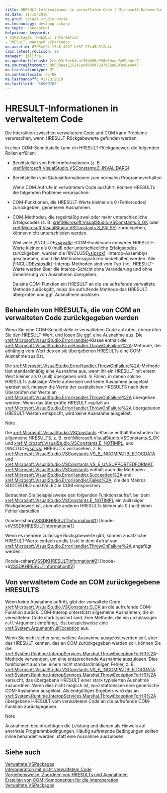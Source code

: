 ```yaml
---
title: HRESULT-Informationen in verwaltetem Code | Microsoft-Dokumentation
ms.date: 11/15/2016
ms.prod: visual-studio-dev14
ms.technology: devlang-csharp
ms.topic: conceptual
helpviewer_keywords:
- VSPackages, HRESULT information
- HRESULT, managed VSPackages
ms.assetid: 0795ee94-17a8-4327-bf57-27cd5e312a4c
caps.latest.revision: 29
manager: jillfra
ms.openlocfilehash: 2cbb93c5ecb3caf38b686a958d6daed845bdaec7
ms.sourcegitcommit: 8b538eea125241e9d6d8b7297b72a66faa9a4a47
ms.translationtype: MT
ms.contentlocale: de-DE
ms.lasthandoff: 01/23/2019
ms.locfileid: "58960762"
---
```

# <a name="hresult-information-in-managed-code"></a>HRESULT-Informationen in verwaltetem Code
Die Interaktion zwischen verwaltetem Code und COM kann Probleme verursachen, wenn HRESULT-Rückgabewerte gefunden werden.  
  
 In einer COM-Schnittstelle kann ein HRESULT-Rückgabewert die folgenden Rollen erfüllen:  
  
- Bereitstellen von Fehlerinformationen (z. B. <xref:Microsoft.VisualStudio.VSConstants.E_INVALIDARG>)  
  
- Bereitstellen von Statusinformationen zum normalen Programmverhalten  
  
  Wenn COM Aufrufe in verwaltetem Code ausführt, können HRESULTs die folgenden Probleme verursachen:  
  
- COM-Funktionen, die HRESULT-Werte kleiner als 0 (Fehlercodes) zurückgeben, generieren Ausnahmen.  
  
- COM-Methoden, die regelmäßig zwei oder mehr unterschiedliche Erfolgscodes (z. B. <xref:Microsoft.VisualStudio.VSConstants.S_OK> oder <xref:Microsoft.VisualStudio.VSConstants.S_FALSE>) zurückgeben, können nicht unterschieden werden.  
  
  Weil viele [!INCLUDE[vsipsdk](../includes/vsipsdk-md.md)] -COM-Funktionen entweder HRESULT-Werte kleiner als 0 (null) oder unterschiedliche Erfolgscodes zurückgeben, wurden die [!INCLUDE[vsipsdk](../includes/vsipsdk-md.md)] -Interop-Assemblys geschrieben, damit die Methodensignaturen beibehalten werden. Alle [!INCLUDE[vsipsdk](../includes/vsipsdk-md.md)] -Interop-Methoden sind vom Typ `int` . HRESULT-Werte werden über die Interop-Schicht ohne Veränderung und ohne Generierung von Ausnahmen übergeben.  
  
  Da eine COM-Funktion ein HRESULT an die sie aufrufende verwaltete Methode zurückgibt, muss die aufrufende Methode das HRESULT überprüfen und ggf. Ausnahmen auslösen.  
  
## <a name="handling-hresults-returned-to-managed-code-from-com"></a>Behandeln von HRESULTs, die von COM an verwalteten Code zurückgegeben werden  
 Wenn Sie eine COM-Schnittstelle in verwaltetem Code aufrufen, überprüfen Sie den HRESULT-Wert, und lösen Sie ggf. eine Ausnahme aus. Die <xref:Microsoft.VisualStudio.ErrorHandler>-Klasse enthält die <xref:Microsoft.VisualStudio.ErrorHandler.ThrowOnFailure%2A>-Methode, die abhängig vom Wert des an sie übergebenen HRESULTs eine COM-Ausnahme auslöst.  
  
 Die <xref:Microsoft.VisualStudio.ErrorHandler.ThrowOnFailure%2A>-Methode löst standardmäßig eine Ausnahme aus, wenn ihr ein HRESULT mit einem Wert kleiner als 0 (null) übergeben wird. In Fällen, in denen solche HRESULTs zulässige Werte aufweisen und keine Ausnahme ausgelöst werden soll, müssen die Werte der zusätzlichen HRESULTS nach dem Überprüfen der Werte an <xref:Microsoft.VisualStudio.ErrorHandler.ThrowOnFailure%2A> übergeben werden. Wenn das überprüfte HRESULT explizit an <xref:Microsoft.VisualStudio.ErrorHandler.ThrowOnFailure%2A> übergebenen HRESULT-Werten entspricht, wird keine Ausnahme ausgelöst.  
  
> [!NOTE]
>  Die <xref:Microsoft.VisualStudio.VSConstants> -Klasse enthält Konstanten für allgemeine HRESULTS, z. B. <xref:Microsoft.VisualStudio.VSConstants.S_OK> und <xref:Microsoft.VisualStudio.VSConstants.E_NOTIMPL>, und [!INCLUDE[vsprvs](../includes/vsprvs-md.md)] HRESULTs vorzusehen, z. B. <xref:Microsoft.VisualStudio.VSConstants.VS_E_INCOMPATIBLEDOCDATA> und <xref:Microsoft.VisualStudio.VSConstants.VS_E_UNSUPPORTEDFORMAT>. <xref:Microsoft.VisualStudio.VSConstants> enthält auch die Methoden <xref:Microsoft.VisualStudio.ErrorHandler.Succeeded%2A> und <xref:Microsoft.VisualStudio.ErrorHandler.Failed%2A>, die den Makros SUCCEEDED und FAILED in COM entsprechen.  
  
 Betrachten Sie beispielsweise den folgenden Funktionsaufruf, bei dem <xref:Microsoft.VisualStudio.VSConstants.E_NOTIMPL> ein zulässiger Rückgabewert ist, aber alle anderen HRESULTs kleiner als 0 (null) einen Fehler darstellen.  
  
 [!code-csharp[VSSDKHRESULTInformation#1](../snippets/csharp/VS_Snippets_VSSDK/vssdkhresultinformation/cs/vssdkhresultinformationpackage.cs#1)]
 [!code-vb[VSSDKHRESULTInformation#1](../snippets/visualbasic/VS_Snippets_VSSDK/vssdkhresultinformation/vb/vssdkhresultinformationpackage.vb#1)]  
  
 Wenn es mehrere zulässige Rückgabewerte gibt, können zusätzliche HRESULT-Werte einfach an die Liste in dem Aufruf von <xref:Microsoft.VisualStudio.ErrorHandler.ThrowOnFailure%2A> angefügt werden.  
  
 [!code-csharp[VSSDKHRESULTInformation#2](../snippets/csharp/VS_Snippets_VSSDK/vssdkhresultinformation/cs/vssdkhresultinformationpackage.cs#2)]
 [!code-vb[VSSDKHRESULTInformation#2](../snippets/visualbasic/VS_Snippets_VSSDK/vssdkhresultinformation/vb/vssdkhresultinformationpackage.vb#2)]  
  
## <a name="returning-hresults-to-com-from-managed-code"></a>Von verwaltetem Code an COM zurückgegebene HRESULTS  
 Wenn keine Ausnahme auftritt, gibt der verwaltete Code <xref:Microsoft.VisualStudio.VSConstants.S_OK> an die aufrufende COM-Funktion zurück. COM-Interop unterstützt allgemeine Ausnahmen, die in verwaltetem Code stark typisiert sind. Eine Methode, die ein unzulässiges `null`-Argument empfängt, löst beispielsweise eine <xref:System.ArgumentNullException> aus.  
  
 Wenn Sie nicht sicher sind, welche Ausnahme ausgelöst werden soll, aber das HRESULT kennen, das an COM zurückgegeben werden soll, können Sie die <xref:System.Runtime.InteropServices.Marshal.ThrowExceptionForHR%2A>-Methode verwenden, um eine entsprechende Ausnahme auszulösen. Dies funktioniert auch bei einem nicht standardmäßigen Fehler, z. B. <xref:Microsoft.VisualStudio.VSConstants.VS_E_INCOMPATIBLEDOCDATA>. <xref:System.Runtime.InteropServices.Marshal.ThrowExceptionForHR%2A> versucht, das übergebene HRESULT einer stark typisierten Ausnahme zuzuordnen. Wenn dies nicht möglich ist, wird stattdessen eine generische COM-Ausnahme ausgelöst. Als endgültiges Ergebnis wird das an <xref:System.Runtime.InteropServices.Marshal.ThrowExceptionForHR%2A> übergebene HRESULT vom verwaltetem Code an die aufrufende COM-Funktion zurückgegeben.  
  
> [!NOTE]
>  Ausnahmen beeinträchtigen die Leistung und dienen als Hinweis auf anormale Programmbedingungen. Häufig auftretende Bedingungen sollten inline behandelt werden, statt eine Ausnahme auszulösen.  
  
## <a name="see-also"></a>Siehe auch  
 [Verwaltete VSPackages](../misc/managed-vspackages.md)   
 [Interoperation mit nicht verwaltetem Code](http://msdn.microsoft.com/library/ccb68ce7-b0e9-4ffb-839d-03b1cd2c1258)   
 [Vorgehensweise: Zuordnen von HRESULTs und Ausnahmen](http://msdn.microsoft.com/library/610b364b-2761-429d-9c4a-afbc3e66f1b9)   
 [Erstellen von COM-Komponenten für die Interoperation](http://msdn.microsoft.com/7a2c657a-cfef-40f0-bed3-7c2c0ac4abdf)   
 [Verwaltete VSPackages](../misc/managed-vspackages.md)